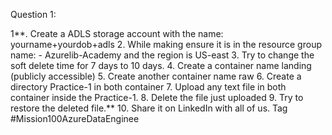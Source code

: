 Question 1:

1**. Create a ADLS storage account with the name: yourname+yourdob+adls
2. While making ensure it is in the resource group name: - Azurelib-Academy and the region is US-east
3. Try to change the soft delete time for 7 days to 10 days.
4. Create a container name landing (publicly accessible)
5. Create another container name raw
6. Create a directory Practice-1 in both container
7. Upload any text file in both container inside the Practice-1.
8. Delete the file just uploaded
9. Try to restore the deleted file.**
10. Share it on LinkedIn with all of us. Tag #Mission100AzureDataEnginee

